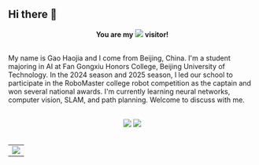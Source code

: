 ## Hi there 👋
<div align=center>
  <b>You are my</b>
  <img src="https://profile-counter.glitch.me/gaohaojia/count.svg"/>
  <b>visitor!</b>
</div>

<div>&nbsp;</div>

My name is Gao Haojia and I come from Beijing, China.
I'm a student majoring in AI at Fan Gongxiu Honors College, Beijing University of Technology.
In the 2024 season and 2025 season, I led our school to participate in the RoboMaster college robot competition as the captain and won several national awards.
I'm currently learning neural networks, computer vision, SLAM, and path planning.
Welcome to discuss with me.

<div>&nbsp;</div>
 
<div align=center>
	<img src="https://github-readme-stats.vercel.app/api/top-langs/?username=gaohaojia&layout=compact&theme=dark#gh-dark-mode-only"/>
  <img src="https://github-readme-stats.vercel.app/api?username=gaohaojia&show_icons=true&theme=dark#gh-dark-mode-only"/>
</div>

<div>&nbsp;</div>

<table>
  <tr>
    <td>
      <picture>
        <source media="(prefers-color-scheme: dark)" srcset="https://github-readme-activity-graph.vercel.app/graph?username=gaohaojia&theme=xcode&bg_color=FF000000&hide_border=true" />
        <source media="(prefers-color-scheme: light)" srcset="https://github-readme-activity-graph.vercel.app/graph?username=gaohaojia&theme=xcode&bg_color=FF000000&color=000000&hide_border=true" />
        <img src="https://github-readme-activity-graph.vercel.app/graph?username=gaohaojia&theme=xcode&bg_color=FF000000&hide_border=true" />
      </picture>
  </tr>
</table>

<!--
**gaohaojia/gaohaojia** is a ✨ _special_ ✨ repository because its `README.md` (this file) appears on your GitHub profile.

Here are some ideas to get you started:

- 🔭 I’m currently working on ...
- 🌱 I’m currently learning ...
- 👯 I’m looking to collaborate on ...
- 🤔 I’m looking for help with ...
- 💬 Ask me about ...
- 📫 How to reach me: ...
- 😄 Pronouns: ...
- ⚡ Fun fact: ...
-->
